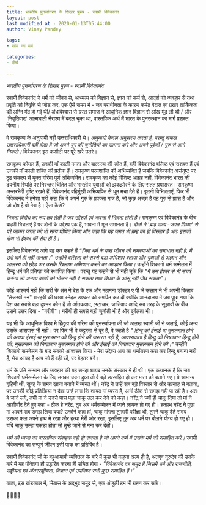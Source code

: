```yaml
---
title: भारतीय पुनर्जागरण के शिखर पुरुष - स्वामी विवेकानंद
layout: post
last_modified_at : 2020-01-13T05:44:00
author: Vinay Pandey

tags:
- सोम का मर्म

categories:
- दीर्घ

---
```


*भारतीय पुनर्जागरण के शिखर पुरुष - स्वामी विवेकानंद*

स्वामी विवेकानंद  ने धर्म को जीवन से, आध्यत्म को विज्ञान से, ज्ञान को कर्म से, आदर्श को व्यवहार से तथा प्रवृति को निवृत्ति से जोड कर, एक ऐसे समय मे - जब पराधीनता के कारण कर्मठ वेदांत एवं प्रखर तार्किकता की अग्नि मंद हो गई थी/ अंधविश्वास से ग्रस्त समाज ने आधुनिक ज्ञान विज्ञान से आंख मूंद ली थी / और  'निवृतिवाद' आत्मघाती नैराश्य में बदल चुका था,  वास्तविक अर्थ में भारत के पुनरुत्थान का मार्ग प्रशस्त किया। 

वे रामकृष्ण के अनुयायी नही उत्तराधिकारी थे। *अनुयायी केवल अनुसरण करता है, परन्तु सफल उत्तराधिकारी वही होता है जो अपने युग की चुनौतियों का सामना करे और अपने पूर्वजों / गुरु से आगे निकले।* विवेकानद इस कसौटी पर पूरे खरे उतरे। 

रामकृष्ण कोमल हैं, उनकी माँ काली ममता और वात्सल्य की स्रोत हैं, वहीं विवेकानंद बलिष्ठ एवं सशक्त हैं एवं उनकी माँ काली शक्ति की प्रतीक हैं। रामकृष्ण परमशान्ति की अभिव्यक्ति हैं जबकि विवेकानंद असंतुष्ट पर दृढ़ संकल्प से युक्त गरिमा पूर्ण अभिव्यक्ति। रामकृष्ण का कोई विशिष्ट आग्रह नही, विवेकानंद भारत की दयनीय स्थिति पर निरन्तर चिंतित और भारतीय युवाओं को झकझोरने के लिए सतत प्रयासरत। रामकृष्ण अन्तरभेदी दृष्टि रखते हैं, विवेकानंद बहिर्मुखी अभिव्यक्ति से धूम मचा देते हैं। इतनी विभिन्नताएं, फिर भी विवेकानंद ने हमेशा यही कहा कि वे अपने गुरु के प्रवक्ता मात्र हैं, जो कुछ अच्छा है वह गुरु से प्राप्त है और जो दोष है वो मेरा है। ऐसा कैसे? 

*भिन्नता विरोध का रूप तब लेती है जब उद्देश्यों एवं भावना में भिन्नता होती है।* रामकृष्ण एवं विवेकानंद के बीच बाहरी भिन्नताएं हैं पर दोनों के उद्देश्य एक हैं, भावना में मूल समानता है। *दोनो ने 'ब्रम्ह सत्य -जगत मिथ्या' से परे जाकर जगत को भी सत्य घोषित किया और कहा कि यह जगत भी ब्रम्ह का ही विस्तार है अतः इसकी सेवा भी ईश्वर की सेवा ही है।*

 इसलिए विवेकानंद आगे बढ़ कर कहते हैं _"जिस धर्म के पास जीवन की समस्याओं का समाधान नही है, मैं उसे धर्म ही नही मानता।"_ *उन्होंने दरिद्रता को सबसे बड़ा अभिशाप बताया और युवाओं से अज्ञान और आलस्य को छोड़ कर उसके खिलाफ अभियान करने का आव्हान किया।* उन्होंने शिकागो धर्म सम्मेलन में हिन्दू धर्म की प्रतिष्ठा को स्थापित किया। परन्तु यह कहने से भी नही चूके कि _"मैं उस ईश्वर से भी संघर्ष करुंगा जो अनाथ बच्चों को भोजन नही दे सकता तथा विधवा के आंसू नही पोंछ सकता"।_ 

कोई आश्चर्य नही कि सदी के अंत मे देश के एक और महामना डॉक्टर ए पी जे कलाम ने भी अपनी किताब "तेजस्वी मन" बारहवीं की छात्रा स्नेहल ठक्कर को समर्पित कर दी क्योंकि आनंदालय में जब पूछा गया कि देश का सबसे बड़ा दुश्मन कौन है तो आंतकवाद, भ्र्ष्टाचार, जातिवाद आदि सब तरह के सुझावों के बीच उसने उत्तर दिया -  "गरीबी"। गरीबी ही सबसे बड़ी चुनौती भी है और दुर्बलता भी।

यह भी कि आधुनिक विश्व मे हिंदुत्व की गरिमा की पुनर्स्थापना की जो अलख स्वामी जी ने जलाई, कोई अन्य उसके आसपास भी नही। पर फिर भी वे कट्टरता से दूर हैं, वे कहते है _" हिन्दू को ईसाई या मुसलमान होने की अथवा ईसाई या मुसलमान को हिन्दू होने की जरूरत नही है, आवश्यकता है हिन्दू को निष्ठावान हिन्दू होने की, मुसलमान को निष्ठावान मुसलमान होने की और ईसाई को निष्ठावान मुसलमान होने की।"_ उन्होंने शिकागो समनेलन के बाद सबको आश्वस्त किया - मेरा उद्देश्य आप का धर्मांतरण करा कर हिन्दू बनाना नही है, मेरा आग्रह है आप जो हैं वही रहें, पर बेहतर बनें। 

धर्म के प्रति सम्मान और व्यवहार की यह समझ शायद उनके संस्कार में ही थी। एक कथानक है कि जब शिकागो धर्मसम्मेलन के लिए उनका चयन हुआ तो वे बड़े उत्साहित हो कर माता को बताने गए। वे सामान्य गृहिणी थीं, सुबह के समय खाना बनाने में व्यस्त थीं। नरेंद्र ने उन्हें सब बड़े विस्तार से और उत्साह से बताया, पर उनकी कोई प्रतिक्रिया न देख उन्हें लगा कि शायद मां व्यस्त है, अभी ठीक से समझ नही पा रही है। अतः वे जाने लगे, तभी मां ने उनसे पास पड़ा चाकू उठा कर देने को कहा। नरेंद्र ने ज्यों ही चाकू दिया तो मां ने आशीर्वाद देते हुए कहा - ठीक है नरेंद्र, तुम अब धर्मसम्मेलन में जाने लायक हो गए हो। हतप्रभ नरेंद्र ने पूछा मां आपने सब समझ लिया क्या? उन्होंने कहा हां, चाकू मांगना तुम्हारी परीक्षा थी, तुमने चाकू देते समय उसका फल अपने हाथ मे रखा और हत्था मेरी ओर रखा, इसलिए तुम अब धर्म पर बोलने योग्य हो गए हो। यदि चाकू उल्टा पकड़ा होता तो तुम्हे जाने से मना कर देती। 

*धर्म की ध्वजा का वास्तविक संवाहक वही हो सकता है जो अपने कर्म में उसके मर्म को समाहित करे।* स्वामी विवेकानंद का सम्पूर्ण जीवन इसी पाक का प्रतिबिंब है। 

स्वामी विवेकानंद जी के बहुआयामी व्यक्तित्व के बारे में कुछ भी कहना अल्प ही है, अतएव गुरुदेव की उनके बारे में यह पंक्तिया ही उद्धरित करना ही उचित होगा - _"विवेकानंद वह समुद्र है जिसमे धर्म और राजनीति, राष्ट्रीयता एवं अंतरराष्ट्रीयता, विज्ञान एवं उपनिषद सभी कुछ समाहित हैं।"_

काश, इस खंडकाल में, मिठास के अद्भुद समुद्र से, एक अंजुली हम भी ग्रहण कर सकें। 

🙏🌷🌷🙏
